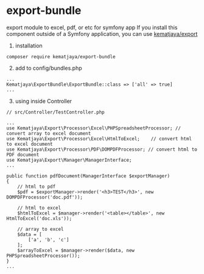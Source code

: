 # export-bundle
export module to excel, pdf, or etc for symfony app
If you install this component outside of a Symfony application, you can use [kematjaya/export](https://github.com/kematjaya0/export)
1. installation
```
composer require kematjaya/export-bundle
```

2. add to config/bundles.php
```
...
Kematjaya\ExportBundle\ExportBundle::class => ['all' => true]
...
```
3. using inside Controller

```
// src/Controller/TestController.php

...
use Kematjaya\Export\Processor\Excel\PHPSpreadsheetProcessor; // convert array to excel document
use Kematjaya\Export\Processor\Excel\HtmlToExcel;    // convert html to excel document
use Kematjaya\Export\Processor\PDF\DOMPDFProcessor; // convert html to PDF document
use Kematjaya\Export\Manager\ManagerInterface;
...

public function pdfDocument(ManagerInterface $exportManager)
{
    // html to pdf 
    $pdf = $exportManager->render('<h3>TEST</h3>', new DOMPDFProcessor('doc.pdf'));

    // html to excel
    $htmlToExcel = $manager->render('<table></table>', new HtmlToExcel('doc.xls'));
    
    // array to excel
    $data = [
        ['a', 'b', 'c']
    ];
    $arrayToExcel = $manager->render($data, new PHPSpreadsheetProcessor());
}
...
```
